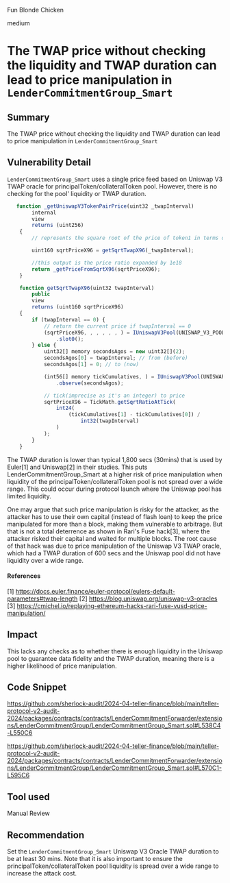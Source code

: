Fun Blonde Chicken

medium

# The TWAP price without checking the liquidity and TWAP duration can lead to price manipulation in `LenderCommitmentGroup_Smart`

## Summary
The TWAP price without checking the liquidity and TWAP duration can lead to price manipulation in `LenderCommitmentGroup_Smart`
## Vulnerability Detail
`LenderCommitmentGroup_Smart` uses a single price feed based on Uniswap V3 TWAP oracle for principalToken/collateralToken pool. However, there is no checking for the pool' liquidity or TWAP duration.
```javascript
   function _getUniswapV3TokenPairPrice(uint32 _twapInterval)
        internal
        view
        returns (uint256)
    {
        // represents the square root of the price of token1 in terms of token0

        uint160 sqrtPriceX96 = getSqrtTwapX96(_twapInterval);

        //this output is the price ratio expanded by 1e18
        return _getPriceFromSqrtX96(sqrtPriceX96);
    }
```

```javascript
    function getSqrtTwapX96(uint32 twapInterval)
        public
        view
        returns (uint160 sqrtPriceX96)
    {
        if (twapInterval == 0) {
            // return the current price if twapInterval == 0
            (sqrtPriceX96, , , , , , ) = IUniswapV3Pool(UNISWAP_V3_POOL)
                .slot0();
        } else {
            uint32[] memory secondsAgos = new uint32[](2);
            secondsAgos[0] = twapInterval; // from (before)
            secondsAgos[1] = 0; // to (now)

            (int56[] memory tickCumulatives, ) = IUniswapV3Pool(UNISWAP_V3_POOL)
                .observe(secondsAgos);

            // tick(imprecise as it's an integer) to price
            sqrtPriceX96 = TickMath.getSqrtRatioAtTick(
                int24(
                    (tickCumulatives[1] - tickCumulatives[0]) /
                        int32(twapInterval)
                )
            );
        }
    }
```
The TWAP duration  is lower than typical 1,800 secs (30mins) that is used by Euler[1] and Uniswap[2] in their studies. This puts LenderCommitmentGroup_Smart at a higher risk of price manipulation when liquidity of the principalToken/collateralToken  pool is not spread over a wide range. This could occur during protocol launch where the Uniswap pool has limited liquidity.

One may argue that such price manipulation is risky for the attacker, as the attacker has to use their own capital (instead of flash loan) to keep the price manipulated for more than a block, making them vulnerable to arbitrage. But that is not a total deterrence as shown in Rari's Fuse hack[3], where the attacker risked their capital and waited for multiple blocks. The root cause of that hack was due to price manipulation of the Uniswap V3 TWAP oracle, which had a TWAP duration of 600 secs and the Uniswap pool did not have liquidity over a wide range.

#### References
[1] https://docs.euler.finance/euler-protocol/eulers-default-parameters#twap-length
[2] https://blog.uniswap.org/uniswap-v3-oracles
[3] https://cmichel.io/replaying-ethereum-hacks-rari-fuse-vusd-price-manipulation/

## Impact
This lacks any checks as to whether there is enough liquidity in the Uniswap pool to guarantee data fidelity and the TWAP duration, meaning there is a higher likelihood of price manipulation.


## Code Snippet
https://github.com/sherlock-audit/2024-04-teller-finance/blob/main/teller-protocol-v2-audit-2024/packages/contracts/contracts/LenderCommitmentForwarder/extensions/LenderCommitmentGroup/LenderCommitmentGroup_Smart.sol#L538C4-L550C6

https://github.com/sherlock-audit/2024-04-teller-finance/blob/main/teller-protocol-v2-audit-2024/packages/contracts/contracts/LenderCommitmentForwarder/extensions/LenderCommitmentGroup/LenderCommitmentGroup_Smart.sol#L570C1-L595C6
## Tool used

Manual Review

## Recommendation
Set the `LenderCommitmentGroup_Smart` Uniswap V3 Oracle TWAP duration to be at least 30 mins. Note that it is also important to ensure the principalToken/collateralToken pool liquidity is spread over a wide range to increase the attack cost.
